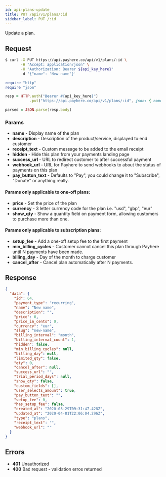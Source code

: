 ```yaml
---
id: api-plans-update
title: PUT /api/v1/plans/:id
sidebar_label: PUT /:id
---
```


Update a plan.

## Request

<!--DOCUSAURUS_CODE_TABS-->
<!--Curl-->
```sh
$ curl -X PUT https://api.payhere.co/api/v1/plans/:id \
       -H "Accept: application/json" \
       -H "Authorization: Bearer ${api_key_here}"
       -d '{"name": "New name"}'
```
<!--Ruby-->
```ruby
require "http"
require "json"

resp = HTTP.auth("Bearer #{api_key_here}")
           .put("https://api.payhere.co/api/v1/plans/:id", json: { name: "New name" })

parsed = JSON.parse(resp.body)
```
<!--END_DOCUSAURUS_CODE_TABS-->

### Params

- **name** - Display name of the plan
- **description** - Description of the product/service, displayed to end customer
- **receipt_text** - Custom message to be added to the email receipt
- **hidden** - Hide this plan from your payments landing page
- **success_url** - URL to redirect customer to after successful payment
- **webhook_url** - URL for Payhere to send webhooks to about the status of payments on this plan
- **pay_button_text** - Defaults to "Pay", you could change it to "Subscribe", "Donate" or anything really.

#### Params only applicable to one-off plans:

- **price** - Set the price of the plan
- **currency** - 3 letter currency code for the plan i.e. "usd", "gbp", "eur"
- **show_qty** - Show a quantity field on payment form, allowing customers to purchase more than one.

#### Params only applicable to subscription plans:

- **setup_fee** - Add a one-off setup fee to the first payment
- **min_billing_cycles** - Customer cannot cancel this plan through Payhere until N payments have been made.
- **billing_day** - Day of the month to charge customer
- **cancel_after** - Cancel plan automatically after N payments.


## Response

```json
{
  "data": {
    "id": 64,
    "payment_type": "recurring",
    "name": "New name",
    "description": "",
    "price": 0,
    "price_in_cents": 0,
    "currency": "eur",
    "slug": "new-name",
    "billing_interval": "month",
    "billing_interval_count": 1,
    "hidden": false,
    "min_billing_cycles": null,
    "billing_day": null,
    "limited_qty": false,
    "qty": 0,
    "cancel_after": null,
    "success_url": "",
    "trial_period_days": null,
    "show_qty": false,
    "custom_fields": [],
    "user_selects_amount": true,
    "pay_button_text": "",
    "setup_fee": 0,
    "has_setup_fee": false,
    "created_at": "2020-03-29T09:31:47.428Z",
    "updated_at": "2020-04-01T22:06:04.296Z",
    "type": "plans",
    "receipt_text": "",
    "webhook_url": ""
  }
}
```

## Errors

- **401** Unauthorized
- **400** Bad request - validation erros returned
